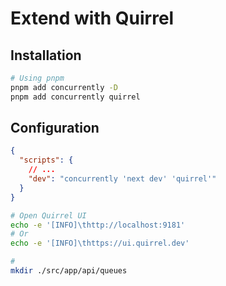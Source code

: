 # Extend with Quirrel

<!--
https://github.com/search?q=path%3Apackage.json+content%3Aquirrel+content%3A%22next+dev%22&type=code
-->

<!--
Examples

https://github.com/metagame-xyz/heartbeat-service/blob/main/pages/api/v1/queues/updateMetadata.ts
https://github.com/chaonengs/aifactory/blob/master/src/pages/api/queues/messages.ts
https://github.com/peterferguson/socii/blob/master/app/pages/api/queues/funding.ts
https://github.com/metagame-xyz/core/blob/main/pages/api/queues/openseaForceUpdate.ts
https://github.com/davialcantaraa/tranquilmind/blob/main/src/pages/api/queues/confirm-id.ts
https://github.com/quirrel-dev/water-reminder-demo/blob/main/pages/api/queues/reminder.js
https://github.com/boutmo/cineMatch/blob/main/src/pages/api/queues/webhook.ts
https://github.com/vanxh/ezposter/blob/main/src/pages/api/autopost.ts
https://github.com/geoffoliver/podmix/blob/master/pages/api/playlists/update-search-index.ts
-->

## Installation

```sh
# Using pnpm
pnpm add concurrently -D
pnpm add concurrently quirrel
```

## Configuration

```json
{
  "scripts": {
    // ...
    "dev": "concurrently 'next dev' 'quirrel'"
  }
}
```

```sh
# Open Quirrel UI
echo -e '[INFO]\thttp://localhost:9181'
# Or
echo -e '[INFO]\thttps://ui.quirrel.dev'

#
mkdir ./src/app/api/queues
```

<!-- /<name>/route.ts -->

<!--
./src/app/api/queues/stores/route.ts

import { Queue } from 'quirrel/next-app'

export interface StoreData {
  id: string
  name: string
}

export const storesQueue = Queue('api/queues/stores', async (job: StoreData) => {
  const { id, name } = job

  // eslint-disable-next-line no-console -- demo
  console.log('Get id:', id, ', and name:', name)

  await Promise.resolve()
})

export const POST = storesQueue
-->

<!--
./src/app/api/queue/start/route.ts

import { NextResponse } from 'next/server'

import { storesQueue, type StoreData } from '../../queues/stores/route'

export async function POST(req: Request): Promise<NextResponse> {
  const storeData: StoreData = await req.json()

  try {
    await storesQueue.enqueue(storeData, {
      id: storeData.id,
      delay: '10s',
      exclusive: true,
    })

    return NextResponse.json({
      status: 'enqueued',
      message: 'TBD',
    })
  } catch (error) {
    return NextResponse.json({
      status: 500,
      body: { message: 'TBD', error },
    })
  }
}
-->

<!--
./src/app/api/queue/end/route.ts

import { NextResponse } from 'next/server'

import { storesQueue, type StoreData } from '../../queues/stores/route'

export async function POST(req: Request): Promise<NextResponse> {
  const storeData: StoreData = await req.json()

  try {
    await storesQueue.delete(storeData.id)

    return NextResponse.json({
      message: `UserID ${storeData.id} set up in the queue.`,
    })
  } catch (error) {
    return NextResponse.json({
      status: 500,
      body: { message: 'TBD', error },
    })
  }
}
-->
